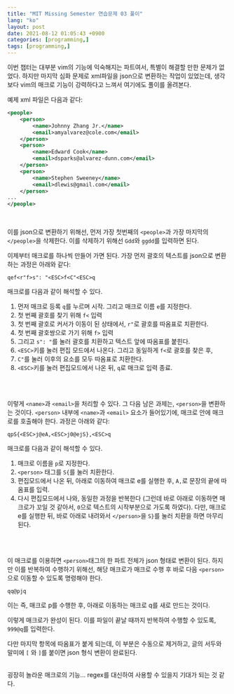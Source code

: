 ```yaml
---
title: "MIT Missing Semester 연습문제 03 풀이"
lang: "ko"
layout: post
date: 2021-08-12 01:05:43 +0900
categories: [programming,]
tags: [programming,]
---
```


이번 챕터는 대부분 vim의 기능에 익숙해지는 파트여서, 특별이 해결할 만한 문제가 없었다.
하지만 마지막 심화 문제로 xml파일을 json으로 변환하는 작업이 있었는데,
생각보다 vim의 매크로 기능이 강력하다고 느껴서 여기에도 풀이를 올려본다.

예제 xml 파일은 다음과 같다:
```xml
<people>
    <person>
        <name>Johnny Zhang Jr.</name>
        <email>amyalvarez@cole.com</email>
    </person>
    <person>
        <name>Edward Cook</name>
        <email>dsparks@alvarez-dunn.com</email>
    </person>
    <person>
        <name>Stephen Sweeney</name>
        <email>dlewis@gmail.com</email>
    </person>
...
</people>
```
<br />

이를 json으로 변환하기 위해선, 먼저 가장 첫번째의 `<people>`과 가장 마지막의 `</people>`을 삭제한다. 이를 삭제하기 위해선 `Gdd`와 `ggdd`를 입력하면 된다.

이제부터 매크로를 하나씩 만들어 가면 된다. 가장 먼저 괄호의 텍스트를 json으로 변환하는 과정은 아래와 같다:

`qef<r"f>s": "<ESC>f<C"<ESC>q`

매크로를 다음과 같이 해석할 수 있다.

1. 먼저 매크로 등록 `q`를 누르며 시작. 그리고 매크로 이름 `e`를 지정한다.
1. 첫 번째 괄호를 찾기 위해 `f<` 입력
1. 첫 번째 괄호로 커서가 이동이 된 상태에서, `r"`로 괄호를 따옴표로 치환한다.
1. 첫 번째 괄호쌍으로 가기 위해 `f>` 입력
1. 그리고 `s": "`를 눌러 괄호를 치환하고 텍스트 앞에 따옴표를 붙힌다.
1. `<ESC>`키를 눌러 편집 모드에서 나온다. 그리고 동일하게 `f<`로 괄호를 찾은 후,
1. `C"`를 눌러 이후의 요소를 모두 따옴표로 치환한다.
1. `<ESC>`키를 눌러 편집모드에서 나온 뒤, `q`로 매크로 입력 종료.
<br />
<br />

이렇게 `<name>`과 `<email>`을 처리할 수 있다. 그 다음 남은 과제는, `<person>`을 변환하는 것이다. `<person>` 내부에 `<name>`과 `<email>` 요소가 들어있기에, 매크로 안에 매크로를 호출해야 한다. 과정은 아래와 같다:

`qpS{<ESC>j@eA,<ESC>j0@ejS},<ESC>q`

매크로를 다음과 같이 해석할 수 있다.

1. 매크로 이름을 `p`로 지정한다.
1. `<person>` 태그를 `S{`를 눌러 치환한다.
1. 편집모드에서 나온 뒤, 아래로 이동하여 매크로 e를 실행한 후, `A,`로 문장의 끝에 따옴표를 입력.
1. 다시 편집모드에서 나와, 동일한 과정을 반복한다 (그런데 바로 아래로 이동하면 매크로가 꼬일 것 같아서, `0`으로 텍스트의 시작부분으로 가도록 하였다). 다만, 매크로 e를 실행한 뒤, 바로 아래로 내려와서 `</person>`을 `S}`를 눌러 치환을 하면 마무리된다.
<br />
<br />

이 매크로를 이용하면 `<person>`태그의 한 파트 전체가 json 형태로 변환이 된다. 하지만 이를 반복하여 수행하기 위해선, 해당 매크로가 매크로 수행 후 바로 다음 `<person>`으로 이동할 수 있도록 명령해야 한다.

`qq@pjq`

이는 즉, 매크로 p를 수행한 후, 아래로 이동하는 매크로 q를 새로 만드는 것이다.

이렇게 매크로가 완성이 된다. 이를 파일이 끝날 때까지 반복하여 수행할 수 있도록, `999@q`를 입력한다.

다만 마지막 항목에 따옴표가 붙게 되는데, 이 부분은 수동으로 제거하고, 글의 서두와 말미에 `[` 와 `]`를 붙이면 json 형식 변환이 완료된다.
<br />
<br />

굉장히 놀라운 매크로의 기능... regex를 대신하여 사용할 수 있을지 기대가 되는 것 같다.
